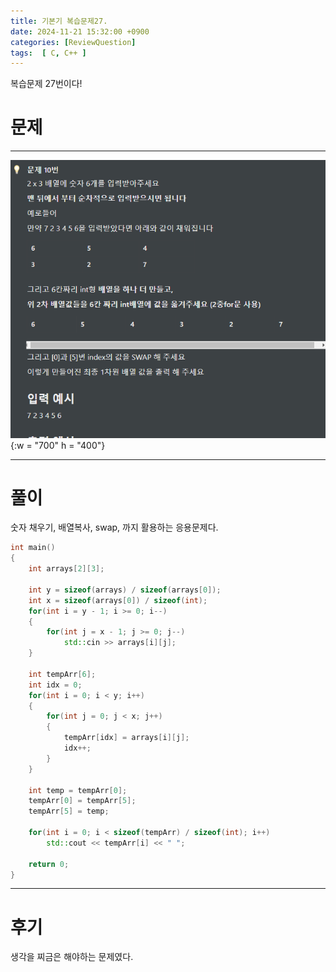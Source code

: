 ```yaml
---
title: 기본기 복습문제27.
date: 2024-11-21 15:32:00 +0900
categories: [ReviewQuestion]  
tags:  [ C, C++ ]
---
```

복습문제 27번이다!

# 문제   
---------------------------------------
![DeskTop View](/assets/img/ReviewArray19.png){:w = "700" h = "400"}

---------------------------------------

# 풀이
숫자 채우기, 배열복사, swap, 까지 활용하는 응용문제다.

```c++
int main()
{
    int arrays[2][3];

    int y = sizeof(arrays) / sizeof(arrays[0]);
    int x = sizeof(arrays[0]) / sizeof(int);
    for(int i = y - 1; i >= 0; i--)
    {
        for(int j = x - 1; j >= 0; j--)
            std::cin >> arrays[i][j];
    }

    int tempArr[6];
    int idx = 0;
    for(int i = 0; i < y; i++)
    {
        for(int j = 0; j < x; j++)
        {
            tempArr[idx] = arrays[i][j];
            idx++;
        }
    }

    int temp = tempArr[0];
    tempArr[0] = tempArr[5];
    tempArr[5] = temp;

    for(int i = 0; i < sizeof(tempArr) / sizeof(int); i++)
        std::cout << tempArr[i] << " ";

    return 0;
}
```
---------------------------------------

# 후기

생각을 찌금은 해야하는 문제였다.

